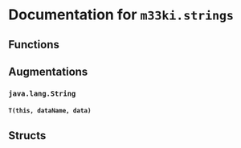 
# Documentation for `m33ki.strings`




## Functions


## Augmentations

### `java.lang.String`



#### `T(this, dataName, data)`





## Structs


